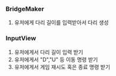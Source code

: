 ### BridgeMaker
1. 유저에게 다리 길이를 입력받아서 다리 생성

### InputView
1. 유저에게서 다리 길이 입력 받기
2. 유저에게서 "D","U" 등 이동 명령 받기
3. 유저에게서 게임 재시도 혹은 종료 명령 받기